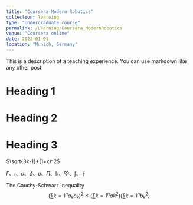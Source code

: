 ```yaml
---
title: "Coursera-Modern Robotics"
collection: learning
type: "Undergraduate course"
permalink: /Learning/Coursera_ModernRobotics
venue: "Coursera online"
date: 2023-01-01
location: "Munich, Germany"
---
```


This is a description of a teaching experience. You can use markdown like any other post.

Heading 1
======

Heading 2
======

Heading 3
======

 $\sqrt{3x-1}+(1+x)^2$

 $\Gamma$、$\iota$、$\sigma$、$\phi$、$\upsilon$、$\Pi$、$\Bbbk$、$\heartsuit$、$\int$、$\oint$

The Cauchy-Schwarz Inequality
$$\left( \sum{k=1}^n a_k b_k \right)^2 \leq \left( \sum{k=1}^n ak^2 \right) \left( \sum{k=1}^n b_k^2 \right)$$
